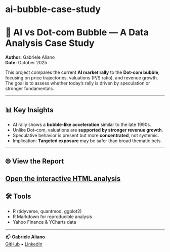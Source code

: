 # ai-bubble-case-study
# 🧠 AI vs Dot-com Bubble — A Data Analysis Case Study

**Author:** Gabriele Aliano  
**Date:** October 2025

This project compares the current **AI market rally** to the **Dot-com bubble**, focusing on price trajectories, valuations (P/S ratio), and revenue growth. The goal is to assess whether today’s rally is driven by speculation or stronger fundamentals.

---

## 📊 Key Insights
- AI rally shows a **bubble-like acceleration** similar to the late 1990s.  
-  Unlike Dot-com, valuations are **supported by stronger revenue growth**.  
-  Speculative behavior is present but more **concentrated**, not systemic.  
-  Implication: **Targeted exposure** may be safer than broad thematic bets.

---

## 🌐 View the Report
[Open the interactive HTML analysis](https://gabrielealiano.github.io/ai-bubble-case-study/output/analysis.html)
---

## 🛠️ Tools
- R (tidyverse, quantmod, ggplot2)  
- R Markdown for reproducible analysis  
- Yahoo Finance & YCharts data

---

📬 **Gabriele Aliano**  
[GitHub](https://github.com/gabrielealiano) • [LinkedIn](https://www.linkedin.com/in/gabriele-aliano/)
